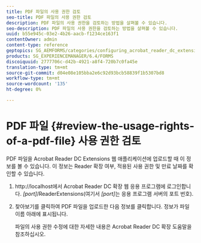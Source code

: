 ```yaml
---
title: PDF 파일의 사용 권한 검토
seo-title: PDF 파일의 사용 권한 검토
description: PDF 파일의 사용 권한을 검토하는 방법을 살펴볼 수 있습니다.
seo-description: PDF 파일의 사용 권한을 검토하는 방법을 살펴볼 수 있습니다.
uuid: b55e945c-03e2-4b26-aacb-f1234ce163f1
contentOwner: admin
content-type: reference
geptopics: SG_AEMFORMS/categories/configuring_acrobat_reader_dc_extensions
products: SG_EXPERIENCEMANAGER/6.4/FORMS
discoiquuid: 2777706c-d42b-4921-a8f4-720b7c0fa45e
translation-type: tm+mt
source-git-commit: d04e08e105bba2e6c92d93bcb58839f1b5307bd8
workflow-type: tm+mt
source-wordcount: '135'
ht-degree: 0%

---
```



# PDF 파일 {#review-the-usage-rights-of-a-pdf-file} 사용 권한 검토

PDF 파일을 Acrobat Reader DC Extensions 웹 애플리케이션에 업로드할 때 이 정보를 볼 수 있습니다. 이 정보는 Reader 확장 여부, 적용된 사용 권한 및 만료 날짜를 확인할 수 있습니다.

1. http://localhost에서 Acrobat Reader DC 확장 웹 응용 프로그램에 로그인합니다. *[port]*/ReaderExtensions(여기서 *[port]*&#x200B;는 응용 프로그램 서버의 포트 번호).
1. 찾아보기를 클릭하여 PDF 파일을 업로드한 다음 정보를 클릭합니다. 정보가 파일 이름 아래에 표시됩니다.

   파일의 사용 권한 수정에 대한 자세한 내용은 Acrobat Reader DC 확장 도움말을 참조하십시오.

